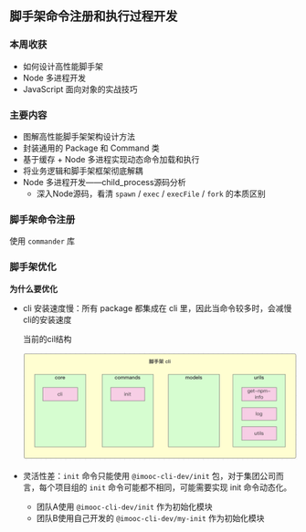## 脚手架命令注册和执行过程开发

### 本周收获

- 如何设计高性能脚手架
- Node 多进程开发
- JavaScript 面向对象的实战技巧

### 主要内容

- 图解高性能脚手架架构设计方法
- 封装通用的 Package 和 Command 类
- 基于缓存 + Node 多进程实现动态命令加载和执行
- 将业务逻辑和脚手架框架彻底解耦
- Node 多进程开发——child_process源码分析
  - 深入Node源码，看清 `spawn` / `exec` / `execFile` / `fork` 的本质区别

### 脚手架命令注册

使用 `commander` 库

### 脚手架优化

**为什么要优化**

- cli 安装速度慢：所有 package 都集成在 cli 里，因此当命令较多时，会减慢cli的安装速度

  当前的cil结构

  ![](./images/未优化的当前结构.png)

- 灵活性差：`init` 命令只能使用 `@imooc-cli-dev/init` 包，对于集团公司而言，每个项目组的 `init` 命令可能都不相同，可能需要实现 init 命令动态化。

  - 团队A使用 `@imooc-cli-dev/init` 作为初始化模块
  - 团队B使用自己开发的 `@imooc-cli-dev/my-init` 作为初始化模块

